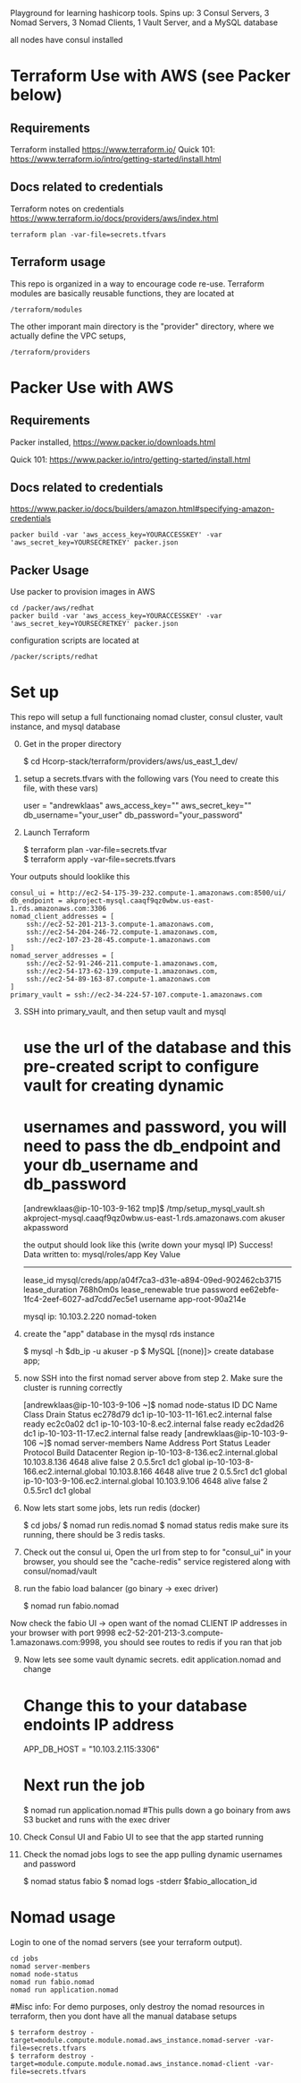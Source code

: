 Playground for learning hashicorp tools.
Spins up: 3 Consul Servers, 3 Nomad Servers, 3 Nomad Clients, 1 Vault Server, and a MySQL database

all nodes have consul installed

# Terraform Use with AWS  (see Packer below)

## Requirements
Terraform installed  https://www.terraform.io/
Quick 101: https://www.terraform.io/intro/getting-started/install.html

## Docs related to credentials

Terraform notes on credentials
https://www.terraform.io/docs/providers/aws/index.html

    terraform plan -var-file=secrets.tfvars 


## Terraform usage

This repo is organized in a way to encourage code re-use. Terraform modules are basically reusable functions,
they are located at
    
    /terraform/modules

The other imporant main directory is the "provider" directory, where we actually define the VPC setups,

    /terraform/providers

# Packer Use with AWS 

## Requirements
Packer installed, https://www.packer.io/downloads.html

Quick 101: https://www.packer.io/intro/getting-started/install.html

## Docs related to credentials
https://www.packer.io/docs/builders/amazon.html#specifying-amazon-credentials

    packer build -var 'aws_access_key=YOURACCESSKEY' -var 'aws_secret_key=YOURSECRETKEY' packer.json

## Packer Usage
Use packer to provision images in AWS
    
    cd /packer/aws/redhat
    packer build -var 'aws_access_key=YOURACCESSKEY' -var 'aws_secret_key=YOURSECRETKEY' packer.json

configuration scripts are located at

    /packer/scripts/redhat


# Set up
This repo will setup a full functionaing nomad cluster, consul cluster, vault instance, and mysql database

0. Get in the proper directory
	
	$ cd Hcorp-stack/terraform/providers/aws/us_east_1_dev/

1. setup a secrets.tfvars with the following vars (You need to create this file, with these vars)
	
	user = "andrewklaas"
	aws_access_key=""
	aws_secret_key=""
	db_username="your_user"
	db_password="your_password"

2. Launch Terraform
    
    $ terraform plan -var-file=secrets.tfvar   
	$ terraform apply -var-file=secrets.tfvars 
	
Your outputs should looklike this
	
	consul_ui = http://ec2-54-175-39-232.compute-1.amazonaws.com:8500/ui/
	db_endpoint = akproject-mysql.caaqf9qz0wbw.us-east-1.rds.amazonaws.com:3306
	nomad_client_addresses = [
    	ssh://ec2-52-201-213-3.compute-1.amazonaws.com,
    	ssh://ec2-54-204-246-72.compute-1.amazonaws.com,
    	ssh://ec2-107-23-28-45.compute-1.amazonaws.com
	]
	nomad_server_addresses = [
   	    ssh://ec2-52-91-246-211.compute-1.amazonaws.com,
    	ssh://ec2-54-173-62-139.compute-1.amazonaws.com,
    	ssh://ec2-54-89-163-87.compute-1.amazonaws.com
	]
	primary_vault = ssh://ec2-34-224-57-107.compute-1.amazonaws.com  

3. SSH into primary_vault, and then setup vault and mysql
	# use the url of the database and this pre-created script to configure vault for creating dynamic 
	# usernames and password, you will need to pass the db_endpoint and your db_username and db_password
	
	[andrewklaas@ip-10-103-9-162 tmp]$ /tmp/setup_mysql_vault.sh akproject-mysql.caaqf9qz0wbw.us-east-1.rds.amazonaws.com akuser akpassword

   the output should look like this (write down your mysql IP)
   	Success! Data written to: mysql/roles/app
	Key            	Value
	---            	-----
	lease_id       	mysql/creds/app/a04f7ca3-d31e-a894-09ed-902462cb3715
	lease_duration 	768h0m0s
	lease_renewable	true
	password       	ee62ebfe-1fc4-2eef-6027-ad7cdd7ec5e1
	username       	app-root-90a214e

	mysql ip:
	10.103.2.220
	nomad-token

4. create the "app" database in the mysql rds instance
	
	$ mysql -h  $db_ip -u akuser -p
    $ MySQL [(none)]> create database app;


5. now SSH into the first nomad server above from step 2. Make sure the cluster is running correctly
	
	[andrewklaas@ip-10-103-9-106 ~]$ nomad node-status
	ID        DC   Name                           Class   Drain  Status
	ec278d79  dc1  ip-10-103-11-161.ec2.internal  <none>  false  ready
	ec2c0a02  dc1  ip-10-103-10-8.ec2.internal    <none>  false  ready
	ec2dad26  dc1  ip-10-103-11-17.ec2.internal   <none>  false  ready
	[andrewklaas@ip-10-103-9-106 ~]$ nomad server-members
	Name                                 Address       Port  Status  Leader  Protocol  Build     Datacenter  Region
	ip-10-103-8-136.ec2.internal.global  10.103.8.136  4648  alive   false   2         0.5.5rc1  dc1         global
	ip-10-103-8-166.ec2.internal.global  10.103.8.166  4648  alive   true    2         0.5.5rc1  dc1         global
	ip-10-103-9-106.ec2.internal.global  10.103.9.106  4648  alive   false   2         0.5.5rc1  dc1         global

6. Now lets start some jobs, lets run redis (docker)
	
	$ cd jobs/
	$ nomad run redis.nomad
    $ nomad status redis
    make sure its running, there should be 3 redis tasks.

7. Check out the consul ui, Open the url from step to for "consul_ui" in your browser, you should see the "cache-redis" service registered along with consul/nomad/vault

8. run the fabio load balancer (go binary -> exec driver)
   
   $ nomad run fabio.nomad

Now check the fabio UI -> open want of the nomad CLIENT IP addresses in your browser with port 9998
ec2-52-201-213-3.compute-1.amazonaws.com:9998, you should see routes to redis if you ran that job

9. Now lets see some vault dynamic secrets. edit application.nomad and change

	# Change this to your database endoints IP address
	APP_DB_HOST = "10.103.2.115:3306"

	# Next run the job
	$ nomad run application.nomad
	#This pulls down a go boinary from aws S3 bucket and runs with the exec driver

10. Check Consul UI and Fabio UI to see that the app started running

11. Check the nomad jobs logs to see the app pulling dynamic usernames and password

	$ nomad status fabio
	$ nomad logs -stderr $fabio_allocation_id


# Nomad usage
Login to one of the nomad servers (see your terraform output).

	cd jobs
	nomad server-members
	nomad node-status
	nomad run fabio.nomad
	nomad run application.nomad

#Misc info:
For demo purposes, only destroy the nomad resources in terraform, then you dont have all the manual database setups

	$ terraform destroy -target=module.compute.module.nomad.aws_instance.nomad-server -var-file=secrets.tfvars
	$ terraform destroy -target=module.compute.module.nomad.aws_instance.nomad-client -var-file=secrets.tfvars

